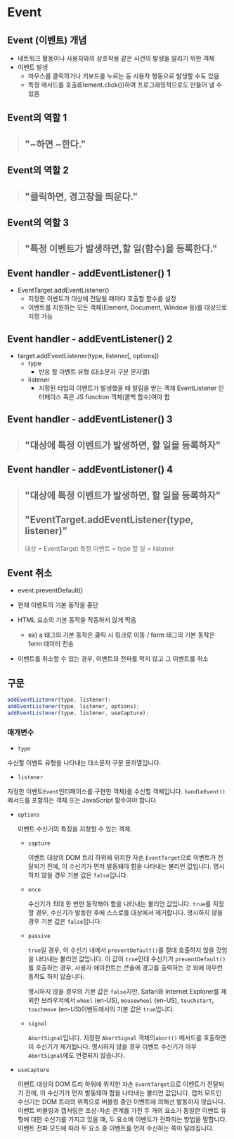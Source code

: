 # Event

## Event (이벤트) 개념

- 네트워크 활동이나 사용자와의 상호작용 같은 사건의 발생을 알리기 위한 객체 
- 이벤트 발생 
  - 마우스를 클릭하거나 키보드를 누르는 등 사용자 행동으로 발생할 수도 있음 
  -  특정 메서드를 호출(Element.click())하여 프로그래밍적으로도 만들어 낼 수 있음



## Event의 역할 1

> ## **"~하면 ~한다."**


## Event의 역할 2

> ## **"클릭하면, 경고창을 띄운다."**

## Event의 역할 3

> ## **"특정 이벤트가 발생하면,할 일(함수)을 등록한다."**



## Event handler - addEventListener() 1

- EventTarget.addEventListener() 
  - 지정한 이벤트가 대상에 전달될 때마다 호출할 함수를 설정 
  - 이벤트를 지원하는 모든 객체(Element, Document, Window 등)를 대상으로 지정 가능



## Event handler - addEventListener() 2

- target.addEventListener(type, listener[, options]) 
  - type
    -  반응 할 이벤트 유형 (대소문자 구분 문자열) 
  - listener
    - 지정된 타입의 이벤트가 발생했을 때 알림을 받는 객체 EventListener 인터페이스 혹은 JS function 객체(콜백 함수)여야 함



## Event handler - addEventListener() 3

> ## **"대상에 특정 이벤트가 발생하면, 할 일을 등록하자"**




## Event handler - addEventListener() 4

> ## **"대상에 특정 이벤트가 발생하면, 할 일을 등록하자"**
> ## **"EventTarget.addEventListener(type, listener)"**
> 대상 = EventTarget
> 특정 이벤트 = type
> 할 일 = listener



## Event 취소

- event.preventDefault() 

- 현재 이벤트의 기본 동작을 중단 

- HTML 요소의 기본 동작을 작동하지 않게 막음 

  - ex) a 태그의 기본 동작은 클릭 시 링크로 이동 / form 태그의 기본 동작은 form 데이터 전송

- 이벤트를 취소할 수 있는 경우, 이벤트의 전파를 막지 않고 그 이벤트를 취소




## 구문

```javascript
addEventListener(type, listener);
addEventListener(type, listener, options);
addEventListener(type, listener, useCapture);
```

### 매개변수

- `type`

수신할 이벤트 유형을 나타내는 대소문자 구분 문자열입니다.

- `listener`

지정한 이벤트`Event`인터페이스를 구현한 객체)를 수신할 객체입니다. `handleEvent()` 메서드를 포함하는 객체 또는 JavaScript 함수여야 합니다

- `options`

  이벤트 수신기의 특징을 지정할 수 있는 객체.

  - `capture`

    이벤트 대상의 DOM 트리 하위에 위치한 자손 `EventTarget`으로 이벤트가 전달되기 전에, 이 수신기가 먼저 발동돼야 함을 나타내는 불리언 값입니다. 명시하지 않을 경우 기본 값은 `false`입니다.

  - `once`

    수신기가 최대 한 번만 동작해야 함을 나타내는 불리언 값입니다. `true`를 지정할 경우, 수신기가 발동한 후에 스스로를 대상에서 제거합니다. 명시하지 않을 경우 기본 값은 `false`입니다.

  - `passive`

    `true`일 경우, 이 수신기 내에서 `preventDefault()`를 절대 호출하지 않을 것임을 나타내는 불리언 값입니다. 이 값이 `true`인데 수신기가 `preventDefault()`를 호출하는 경우, 사용자 에이전트는 콘솔에 경고를 출력하는 것 외에 아무런 동작도 하지 않습니다. 

    명시하지 않을 경우의 기본 값은 `false`지만, Safari와 Internet Explorer를 제외한 브라우저에서 `wheel` (en-US), `mousewheel` (en-US), `touchstart`, `touchmove` (en-US)이벤트에서의 기본 값은 `true`입니다.
  
  - `signal`
  
    `AbortSignal`입니다. 지정한 `AbortSignal` 객체의`abort()` 메서드를 호출하면 이 수신기가 제거됩니다. 명시하지 않을 경우 이벤트 수신기가 아무 `AbortSignal`에도 연결되지 않습니다.

- `useCapture`

  이벤트 대상의 DOM 트리 하위에 위치한 자손 `EventTarget`으로 이벤트가 전달되기 전에, 이 수신기가 먼저 발동돼야 함을 나타내는 불리언 값입니다. 캡처 모드인 수신기는 DOM 트리의 위쪽으로 버블링 중인 이벤트에 의해선 발동하지 않습니다. 이벤트 버블링과 캡처링은 조상-자손 관계를 가진 두 개의 요소가 동일한 이벤트 유형에 대한 수신기를 가지고 있을 때, 두 요소에 이벤트가 전파되는 방법을 말합니다. 이벤트 전파 모드에 따라 두 요소 중 이벤트를 먼저 수신하는 쪽이 달라집니다.





